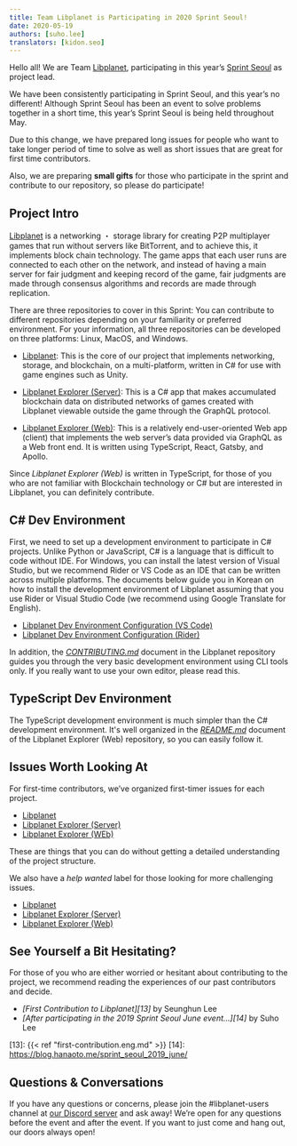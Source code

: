 ```yaml
---
title: Team Libplanet is Participating in 2020 Sprint Seoul!
date: 2020-05-19
authors: [suho.lee]
translators: [kidon.seo]
---
```


Hello all! We are Team [Libplanet], participating in  this year’s [Sprint Seoul][1] as project lead.

We have been consistently participating in Sprint Seoul, and this year’s no different! Although Sprint Seoul has been an event to solve problems together in a short time, this year’s Sprint Seoul is being held throughout May.

Due to this change, we have prepared long issues for people who want to take longer period of time to solve as well as short issues that are great for first time contributors.

Also, we are preparing **small gifts** for those who participate in the sprint and contribute to our repository, so please do participate!


[1]: https://sprintseoul.org/
[Libplanet]: https://libplanet.io/


Project Intro
-------------

[Libplanet] is a networking ・ storage library for creating P2P multiplayer games that run without servers like BitTorrent, and to achieve this, it implements block chain technology. The game apps that each user runs are connected to each other on the network, and instead of having a main server for fair judgment and keeping record of the game, fair judgments are made through consensus algorithms and records are made through replication.

There are three repositories to cover in this Sprint: You can contribute to different repositories depending on your familiarity or preferred environment. For your information, all three repositories can be developed on three platforms: Linux, MacOS, and Windows.

 -   [Libplanet][libplanet-core]: This is the core of our project that implements networking, storage, and blockchain, on a multi-platform, written in C# for use with game engines such as Unity.

 -  [Libplanet Explorer (Server)][libplanet-explorer]: This is a C# app that makes accumulated blockchain data on distributed networks of games created with Libplanet viewable outside the game through the GraphQL protocol.

 -  [Libplanet Explorer (Web)][libplanet-explorer-frontend]: This is a relatively end-user-oriented Web app (client) that implements the web server’s data provided via GraphQL as a Web front end. It is written using TypeScript, React, Gatsby, and Apollo.

Since *Libplanet Explorer (Web)* is written in TypeScript, for those of you who are not familiar with Blockchain technology or C# but are interested in Libplanet, you can definitely contribute.

[Libplanet]: https://libplanet.io/
[libplanet-core]: https://github.com/planetarium/libplanet
[libplanet-explorer]: https://github.com/planetarium/libplanet-explorer
[libplanet-explorer-frontend]: https://github.com/planetarium/libplanet-explorer-frontend


C# Dev Environment
---------

First, we need to set up a development environment to participate in C# projects. Unlike Python or JavaScript, C# is a language that is difficult to code without IDE. For Windows, you can install the latest version of Visual Studio, but we recommend Rider or VS Code as an IDE that can be written across multiple platforms. The documents below guide you in Korean on how to install the development environment of Libplanet assuming that you use Rider or Visual Studio Code (we recommend using Google Translate for English).

 -  [Libplanet Dev Environment Configuration (VS Code)][5]
 -  [Libplanet Dev Environment Configuration (Rider)][6]

In addition, the *[CONTRIBUTING.md]* document in the Libplanet repository guides you through the very basic development environment using CLI tools only. If you really want to use your own editor, please read this.

[5]: https://gist.github.com/dahlia/5333634f62509293cd46c0e4ba65b2f5
[6]: https://gist.github.com/dahlia/08f6e659e2266e941ad026f591c30c9a
[CONTRIBUTING.md]: https://github.com/planetarium/libplanet/blob/master/CONTRIBUTING.md

TypeScript Dev Environment
-------------------

The TypeScript development environment is much simpler than the C# development environment. It's well organized in the *[README.md]* document of the Libplanet Explorer (Web) repository, so you can easily follow it.


[README.md]: https://github.com/planetarium/libplanet-explorer-frontend/blob/master/README.md

Issues Worth Looking At
----------------

For first-time contributors, we’ve organized first-timer issues for each project.
- [Libplanet][7]
- [Libplanet Explorer (Server)][8]
- [Libplanet Explorer (WEb)][9]

These are things that you can do without getting a detailed understanding of the project structure.


We also have a *help wanted* label for those looking for more challenging issues.
- [Libplanet][10]
- [Libplanet Explorer (Server)][11]
- [Libplanet Explorer (Web)][12]

[7]: https://github.com/planetarium/libplanet/issues?q=is%3Aissue+is%3Aopen+label%3A%22good+first+issue%22
[8]: https://github.com/planetarium/libplanet-explorer/issues?q=is%3Aissue+is%3Aopen+label%3A%22good+first+issue%22
[9]: https://github.com/planetarium/libplanet-explorer-frontend/issues?q=is%3Aissue+is%3Aopen+label%3A%22good+first+issue%22
[10]: https://github.com/planetarium/libplanet/issues?q=is%3Aissue+is%3Aopen+label%3A%22help+wanted%22
[11]: https://github.com/planetarium/libplanet-explorer/issues?q=is%3Aissue+is%3Aopen+label%3A%22help+wanted%22
[12]: https://github.com/planetarium/libplanet-explorer-frontend/issues?q=is%3Aissue+is%3Aopen+label%3A%22help+wanted%22

See Yourself a Bit Hesitating?
----------------------

For those of you who are either worried or hesitant about contributing to the project, we recommend reading the experiences of our past contributors and decide.


- <cite>[First Contribution to Libplanet][13]</cite> by Seunghun Lee
- <cite>[After participating in the 2019 Sprint Seoul June event…][14]</cite> by Suho Lee

[13]: {{< ref "first-contribution.eng.md" >}}
[14]: https://blog.hanaoto.me/sprint_seoul_2019_june/

Questions & Conversations
--------------

If you have any questions or concerns, please join the #libplanet-users channel at [our Discord server] and ask away! We’re open for any questions before the event and after the event. If you want to just come and hang out, our doors always open!


[our Discord server]: https://discord.gg/wUgwkYW
